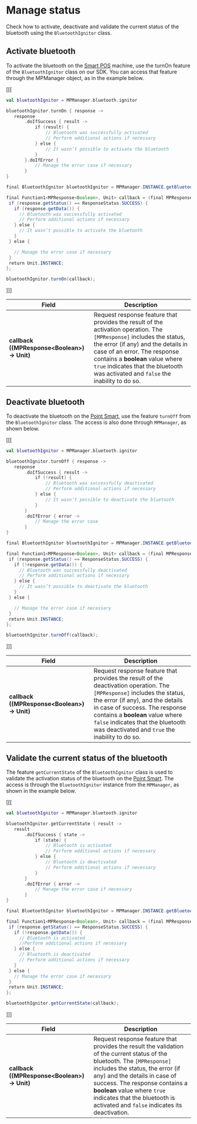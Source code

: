 # Manage status

Check how to activate, deactivate and validate the current status of the bluetooth using the `BluetoothIgnitor` class.

## Activate bluetooth

To activate the bluetooth on the [Smart POS](/developers/en/docs/mp-point/landing) machine, use the turnOn feature of the `BluetoothIgnitor` class on our SDK. You can access that feature through the MPManager object, as in the example below.

[[[
```kotlin
val bluetoothIgnitor = MPManager.bluetooth.ignitor

bluetoothIgnitor.turnOn { response ->
   response
       .doIfSuccess { result ->
           if (result) {
               // Bluetooth was successfully activated
               // Perform additional actions if necessary
           } else {
               // It wasn’t possible to activate the bluetooth
           }
       }.doIfError {
           // Manage the error case if necessary
       }
}
```
```java
final BluetoothIgnitor bluetoothIgnitor = MPManager.INSTANCE.getBluetooth().getIgnitor();

final Function1<MPResponse<Boolean>, Unit> callback = (final MPResponse<Boolean> response) -> {
 if (response.getStatus() == ResponseStatus.SUCCESS) {
   if (response.getData()) {
     // Bluetooth was successfully activated
     // Perform additional actions if necessary
   } else {
     // It wasn’t possible to activate the bluetooth
   }
 } else {

   // Manage the error case if necessary
 }
 return Unit.INSTANCE;
};

bluetoothIgnitor.turnOn(callback);
```
]]]

|Field|Description|
|---|---|
|**callback ((MPResponse&lt;Boolean&gt;) -> Unit)**| Request response feature that provides the result of the activation operation. The `[MPResponse]` includes the status, the error (if any) and the details in case of an error. The response contains a **boolean** value where `true` indicates that the bluetooth was activated and `false` the inability to do so.|

## Deactivate bluetooth

To deactivate the bluetooth on the [Point Smart](/developers/en/docs/mp-point/landing), use the feature `turnOff` from the `BluetoothIgnitor` class. The access is also done through `MPManager`, as shown below.

[[[
```kotlin
val bluetoothIgnitor = MPManager.bluetooth.ignitor

bluetoothIgnitor.turnOff { response ->
   response
       .doIfSuccess { result ->
           if (!result) {
               // Bluetooth was successfully deactivated
               // Perform additional actions if necessary
           } else {
               // It wasn’t possible to deactivate the bluetooth
           }
       }
       .doIfError { error ->
           // Manage the error case
       }
}
```
```java
final BluetoothIgnitor bluetoothIgnitor = MPManager.INSTANCE.getBluetooth().getIgnitor();

final Function1<MPResponse<Boolean>, Unit> callback = (final MPResponse<Boolean> response) -> {
 if (response.getStatus() == ResponseStatus.SUCCESS) {
   if (!response.getData()) {
     // Bluetooth was successfully deactivated
     // Perform additional actions if necessary
   } else {
     // It wasn’t possible to deactivate the bluetooth
   }
 } else {

   // Manage the error case if necessary
 }
 return Unit.INSTANCE;
};

bluetoothIgnitor.turnOff(callback);
```
]]]

|Field|Description|
|---|---|
|**callback ((MPResponse&lt;Boolean&gt;) -> Unit)**| Request response feature that provides the result of the deactivation operation. The `[MPResponse]` includes the status, the error (if any), and the details in case of success. The response contains a **boolean** value where `false` indicates that the bluetooth was deactivated and `true` the inability to do so.|

## Validate the current status of the bluetooth

The feature `getCurrentState` of the `BluetoothIgnitor` class is used to validate the activation status of the bluetooth on the [Point Smart](/developers/en/docs/mp-point/landing). The access is through the `BluetoothIgnitor` instance from the `MPManager`, as shown in the example below.

[[[
```kotlin
val bluetoothIgnitor = MPManager.bluetooth.ignitor

bluetoothIgnitor.getCurrentState { result ->
   result
       .doIfSuccess { state ->
           if (state) {
               // Bluetooth is activated
               // Perform additional actions if necessary
           } else {
               // Bluetooth is deactivated
               // Perform additional actions if necessary
           }
       }
       .doIfError { error ->
           // Manage the error case if necessary
       }
}
```
```java
final BluetoothIgnitor bluetoothIgnitor = MPManager.INSTANCE.getBluetooth().getIgnitor();

final Function1<MPResponse<Boolean>, Unit> callback = (final MPResponse<Boolean> response) -> {
 if (response.getStatus() == ResponseStatus.SUCCESS) {
   if (!response.getData()) {
     // Bluetooth is activated
     //Perform additional actions if necessary
   } else {
     // Bluetooth is deactivated
     // Perform additional actions if necessary
   }
 } else {
   // Manage the error case if necessary
 }
 return Unit.INSTANCE;
};

bluetoothIgnitor.getCurrentState(callback);
```
]]]

|Field|Description|
|---|---|
|**callback ((MPResponse&lt;Boolean&gt;) -> Unit)**| Request response feature that provides the result the validation of the current status of the bluetooth. The `[MPResponse]` includes the status, the error (if any) and the details in case of success. The response contains a **boolean** value where `true` indicates that the bluetooth is activated and `false` indicates its deactivation.|